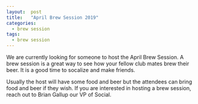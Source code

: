 ```yaml
---
layout:  post
title:   "April Brew Session 2019"
categories:
  - brew session
tags:
  - brew session
---
```

 
We are currently looking for someone to host the April Brew Session. A brew session is a great way to see how your fellow
club mates brew their beer. It is a good time to socalize and make friends. 

Usually the host will have some food and beer but the attendees can bring food and beer if they wish. If you are interested in hosting a brew session, reach out to Brian Gallup our VP of Social. 
